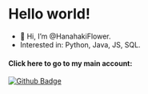 # Hello world!

- 👋 Hi, I’m @HanahakiFlower.
- Interested in: Python, Java, JS, SQL.

#### Click here to go to my main account:
[![Github Badge](https://img.shields.io/badge/-Github-000?style=flat-square&logo=Github&logoColor=white&link=https://github.com/yumisleeping)](https://github.com/yumisleeping)
